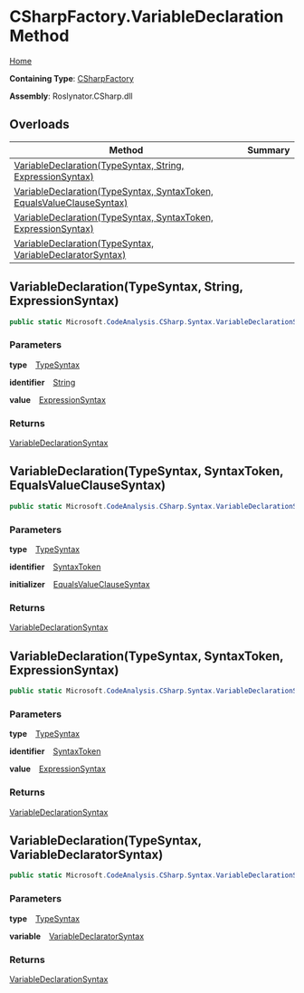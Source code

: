# CSharpFactory\.VariableDeclaration Method

[Home](../../../../README.md)

**Containing Type**: [CSharpFactory](../README.md)

**Assembly**: Roslynator\.CSharp\.dll

## Overloads

| Method | Summary |
| ------ | ------- |
| [VariableDeclaration(TypeSyntax, String, ExpressionSyntax)](#Roslynator_CSharp_CSharpFactory_VariableDeclaration_Microsoft_CodeAnalysis_CSharp_Syntax_TypeSyntax_System_String_Microsoft_CodeAnalysis_CSharp_Syntax_ExpressionSyntax_) | |
| [VariableDeclaration(TypeSyntax, SyntaxToken, EqualsValueClauseSyntax)](#Roslynator_CSharp_CSharpFactory_VariableDeclaration_Microsoft_CodeAnalysis_CSharp_Syntax_TypeSyntax_Microsoft_CodeAnalysis_SyntaxToken_Microsoft_CodeAnalysis_CSharp_Syntax_EqualsValueClauseSyntax_) | |
| [VariableDeclaration(TypeSyntax, SyntaxToken, ExpressionSyntax)](#Roslynator_CSharp_CSharpFactory_VariableDeclaration_Microsoft_CodeAnalysis_CSharp_Syntax_TypeSyntax_Microsoft_CodeAnalysis_SyntaxToken_Microsoft_CodeAnalysis_CSharp_Syntax_ExpressionSyntax_) | |
| [VariableDeclaration(TypeSyntax, VariableDeclaratorSyntax)](#Roslynator_CSharp_CSharpFactory_VariableDeclaration_Microsoft_CodeAnalysis_CSharp_Syntax_TypeSyntax_Microsoft_CodeAnalysis_CSharp_Syntax_VariableDeclaratorSyntax_) | |

## VariableDeclaration\(TypeSyntax, String, ExpressionSyntax\) <a id="Roslynator_CSharp_CSharpFactory_VariableDeclaration_Microsoft_CodeAnalysis_CSharp_Syntax_TypeSyntax_System_String_Microsoft_CodeAnalysis_CSharp_Syntax_ExpressionSyntax_"></a>

```csharp
public static Microsoft.CodeAnalysis.CSharp.Syntax.VariableDeclarationSyntax VariableDeclaration(Microsoft.CodeAnalysis.CSharp.Syntax.TypeSyntax type, string identifier, Microsoft.CodeAnalysis.CSharp.Syntax.ExpressionSyntax value = null)
```

### Parameters

**type** &ensp; [TypeSyntax](https://docs.microsoft.com/en-us/dotnet/api/microsoft.codeanalysis.csharp.syntax.typesyntax)

**identifier** &ensp; [String](https://docs.microsoft.com/en-us/dotnet/api/system.string)

**value** &ensp; [ExpressionSyntax](https://docs.microsoft.com/en-us/dotnet/api/microsoft.codeanalysis.csharp.syntax.expressionsyntax)

### Returns

[VariableDeclarationSyntax](https://docs.microsoft.com/en-us/dotnet/api/microsoft.codeanalysis.csharp.syntax.variabledeclarationsyntax)

## VariableDeclaration\(TypeSyntax, SyntaxToken, EqualsValueClauseSyntax\) <a id="Roslynator_CSharp_CSharpFactory_VariableDeclaration_Microsoft_CodeAnalysis_CSharp_Syntax_TypeSyntax_Microsoft_CodeAnalysis_SyntaxToken_Microsoft_CodeAnalysis_CSharp_Syntax_EqualsValueClauseSyntax_"></a>

```csharp
public static Microsoft.CodeAnalysis.CSharp.Syntax.VariableDeclarationSyntax VariableDeclaration(Microsoft.CodeAnalysis.CSharp.Syntax.TypeSyntax type, Microsoft.CodeAnalysis.SyntaxToken identifier, Microsoft.CodeAnalysis.CSharp.Syntax.EqualsValueClauseSyntax initializer)
```

### Parameters

**type** &ensp; [TypeSyntax](https://docs.microsoft.com/en-us/dotnet/api/microsoft.codeanalysis.csharp.syntax.typesyntax)

**identifier** &ensp; [SyntaxToken](https://docs.microsoft.com/en-us/dotnet/api/microsoft.codeanalysis.syntaxtoken)

**initializer** &ensp; [EqualsValueClauseSyntax](https://docs.microsoft.com/en-us/dotnet/api/microsoft.codeanalysis.csharp.syntax.equalsvalueclausesyntax)

### Returns

[VariableDeclarationSyntax](https://docs.microsoft.com/en-us/dotnet/api/microsoft.codeanalysis.csharp.syntax.variabledeclarationsyntax)

## VariableDeclaration\(TypeSyntax, SyntaxToken, ExpressionSyntax\) <a id="Roslynator_CSharp_CSharpFactory_VariableDeclaration_Microsoft_CodeAnalysis_CSharp_Syntax_TypeSyntax_Microsoft_CodeAnalysis_SyntaxToken_Microsoft_CodeAnalysis_CSharp_Syntax_ExpressionSyntax_"></a>

```csharp
public static Microsoft.CodeAnalysis.CSharp.Syntax.VariableDeclarationSyntax VariableDeclaration(Microsoft.CodeAnalysis.CSharp.Syntax.TypeSyntax type, Microsoft.CodeAnalysis.SyntaxToken identifier, Microsoft.CodeAnalysis.CSharp.Syntax.ExpressionSyntax value = null)
```

### Parameters

**type** &ensp; [TypeSyntax](https://docs.microsoft.com/en-us/dotnet/api/microsoft.codeanalysis.csharp.syntax.typesyntax)

**identifier** &ensp; [SyntaxToken](https://docs.microsoft.com/en-us/dotnet/api/microsoft.codeanalysis.syntaxtoken)

**value** &ensp; [ExpressionSyntax](https://docs.microsoft.com/en-us/dotnet/api/microsoft.codeanalysis.csharp.syntax.expressionsyntax)

### Returns

[VariableDeclarationSyntax](https://docs.microsoft.com/en-us/dotnet/api/microsoft.codeanalysis.csharp.syntax.variabledeclarationsyntax)

## VariableDeclaration\(TypeSyntax, VariableDeclaratorSyntax\) <a id="Roslynator_CSharp_CSharpFactory_VariableDeclaration_Microsoft_CodeAnalysis_CSharp_Syntax_TypeSyntax_Microsoft_CodeAnalysis_CSharp_Syntax_VariableDeclaratorSyntax_"></a>

```csharp
public static Microsoft.CodeAnalysis.CSharp.Syntax.VariableDeclarationSyntax VariableDeclaration(Microsoft.CodeAnalysis.CSharp.Syntax.TypeSyntax type, Microsoft.CodeAnalysis.CSharp.Syntax.VariableDeclaratorSyntax variable)
```

### Parameters

**type** &ensp; [TypeSyntax](https://docs.microsoft.com/en-us/dotnet/api/microsoft.codeanalysis.csharp.syntax.typesyntax)

**variable** &ensp; [VariableDeclaratorSyntax](https://docs.microsoft.com/en-us/dotnet/api/microsoft.codeanalysis.csharp.syntax.variabledeclaratorsyntax)

### Returns

[VariableDeclarationSyntax](https://docs.microsoft.com/en-us/dotnet/api/microsoft.codeanalysis.csharp.syntax.variabledeclarationsyntax)


